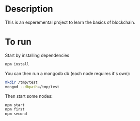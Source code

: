 # Description

This is an experemental project to learn the basics of blockchain.


# To run
Start by installing dependencies 

```bash
npm install
```

You can then run a mongodb db (each node requires it's own):

```bash
mkdir /tmp/test
mongod --dbpath=/tmp/test
```

Then start some nodes:

```bash
npm start
npm first
npm second
```


